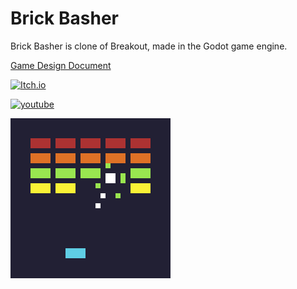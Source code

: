 # Brick Basher

Brick Basher is clone of Breakout, made in the Godot game engine.

[Game Design Document](./gdd/game-design-document/gdd.md)

[![Itch.io](https://img.shields.io/badge/Itch-%23FF0B34.svg?style=for-the-badge&logo=Itch.io&logoColor=white)](https://brallex.itch.io/brick-basher)

[![youtube](https://img.shields.io/badge/youtube-FF0000?style=for-the-badge&logo=YouTube&logoColor=white)](https://youtu.be/Za_R3hqwXtI)

![](resources/icon.png)
